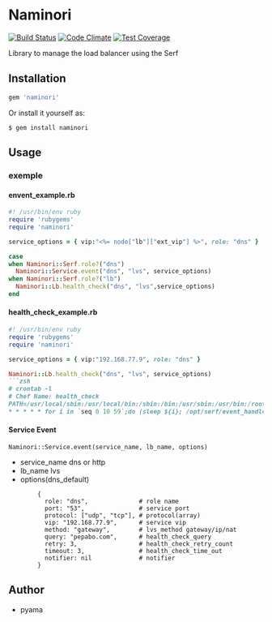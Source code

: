 # Naminori
[![Build Status](https://travis-ci.org/pyama86/Naminori.svg)](https://travis-ci.org/pyama86/Naminori)
[![Code Climate](https://codeclimate.com/github/pyama86/Naminori/badges/gpa.svg)](https://codeclimate.com/github/pyama86/Naminori)
[![Test Coverage](https://codeclimate.com/github/pyama86/Naminori/badges/coverage.svg)](https://codeclimate.com/github/pyama86/Naminori/coverage)

Library to manage the load balancer using the Serf

## Installation

```ruby
gem 'naminori'
```

Or install it yourself as:

    $ gem install naminori

## Usage

### exemple

####  envent_example.rb
```ruby
#! /usr/bin/env ruby
require 'rubygems'
require 'naminori'

service_options = { vip:"<%= node["lb"]["ext_vip"] %>", role: "dns" }

case
when Naminori::Serf.role?("dns")
  Naminori::Service.event("dns", "lvs", service_options)
when Naminori::Serf.role?("lb")
  Naminori::Lb.health_check("dns", "lvs",service_options)
end
```

#### health_check_example.rb
```ruby
#! /usr/bin/env ruby
require 'rubygems'
require 'naminori'

service_options = { vip:"192.168.77.9", role: "dns" }

Naminori::Lb.health_check("dns", "lvs", service_options)
```zsh
# crontab -l
# Chef Name: health_check
PATH=/usr/local/sbin:/usr/local/bin:/sbin:/bin:/usr/sbin:/usr/bin:/root/bin
* * * * * for i in `seq 0 10 59`;do (sleep ${i}; /opt/serf/event_handlers/health_check_example.rb)& done;
```




#### Service Event
```
Naminori::Service.event(service_name, lb_name, options)
```
* service_name
  dns or http
* lb_name
  lvs
* options(dns_default)
```
        {
          role: "dns",              # role name
          port: "53",               # service port
          protocol: ["udp", "tcp"], # protocol(array)
          vip: "192.168.77.9",      # service vip
          method: "gateway",        # lvs_method gateway/ip/nat
          query: "pepabo.com",      # health_check_query
          retry: 3,                 # health_check_retry_count
          timeout: 3,               # health_check_time_out
          notifier: nil             # notifier
        }
```
## Author
* pyama

